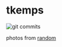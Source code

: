 # tkemps

![git commits](https://source.unsplash.com/random/800x600/git_commit.png)

photos from [random](https://source.unsplash.com/random/800x600)